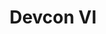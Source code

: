 ﻿---
number: 6
title: Devcon VI
description: 'La sexta edición de Devcon se planeó originalmente para octubre de 2020 en Bogotá, Colombia, para mantenerse en línea con la tradición anual. Sin embargo, debido a la pandemia mundial, el evento se pospuso hasta nuevo aviso. Mientras tanto, asegúrese de unirse a nosotros en las iniciativas Road to Devcon con eventos locales, misiones y mucho más.'
location: 'Bogota, Colombia'
urls:
  - title: Watch
    url: https://archive.devcon.org/archive/watch?edition=6
---

